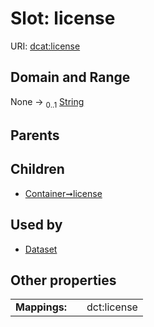 
# Slot: license




URI: [dcat:license](http://www.w3.org/ns/dcat#license)


## Domain and Range

None &#8594;  <sub>0..1</sub> [String](types/String.md)

## Parents


## Children

 *  [Container➞license](Container_license.md)

## Used by

 * [Dataset](Dataset.md)

## Other properties

|  |  |  |
| --- | --- | --- |
| **Mappings:** | | dct:license |

